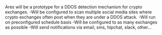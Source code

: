 Ares will be a prototype for a DDOS detection mechanism for crypto exchanges.
-Will be configured to scan multiple social media sites where crypto exchanges often post when they are under a DDOS attack.
-Will run on preconfigured schedule basis
-Will be configured to as many exchanges as possible
-Will send notifications via email, sms, hipchat, slack, other...
